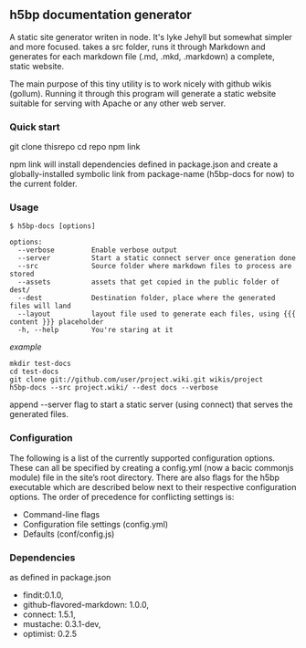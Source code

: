 ## h5bp documentation generator

A static site generator writen in node. It's lyke Jehyll but somewhat simpler and more focused. takes a src folder, runs it through Markdown and generates for each markdown file (.md, .mkd, .markdown) a complete, static website.

The main purpose of this tiny utility is to work nicely with github wikis (gollum). Running it through this program will generate a static website suitable for serving with Apache or any other web server.

### Quick start

  git clone thisrepo
  cd repo
  npm link
  
npm link will install dependencies defined in package.json and create a globally-installed symbolic link from package-name (h5bp-docs for now) to the current folder.

### Usage

    $ h5bp-docs [options]

    options:
      --verbose         Enable verbose output
      --server          Start a static connect server once generation done
      --src             Source folder where markdown files to process are stored
      --assets          assets that get copied in the public folder of dest/
      --dest            Destination folder, place where the generated files will land
      --layout          layout file used to generate each files, using {{{ content }}} placeholder
      -h, --help        You're staring at it
      
_example_

    mkdir test-docs
    cd test-docs
    git clone git://github.com/user/project.wiki.git wikis/project
    h5bp-docs --src project.wiki/ --dest docs --verbose
    
append --server flag to start a static server (using connect) that serves the generated files.
  

### Configuration

The following is a list of the currently supported configuration options. These can all be specified by creating a config.yml (now a bacic commonjs module) file in the site’s root directory. There are also flags for the h5bp executable which are described below next to their respective configuration options. The order of precedence for conflicting settings is:

* Command-line flags
* Configuration file settings (config.yml)
* Defaults (conf/config.js)
    

### Dependencies

as defined in package.json

* findit:0.1.0,
* github-flavored-markdown: 1.0.0,
* connect: 1.5.1,
* mustache: 0.3.1-dev,
* optimist: 0.2.5 


    
    
    

